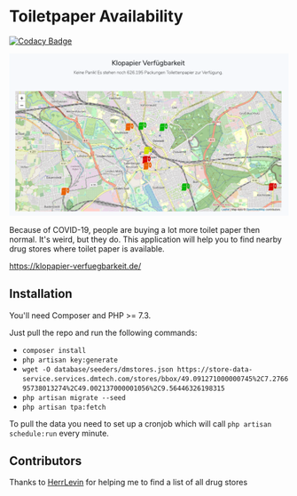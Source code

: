 # Toiletpaper Availability

[![Codacy Badge](https://app.codacy.com/project/badge/Grade/c9ba4ce178fa4d6f98b94d8affaa3923)](https://www.codacy.com/gh/MrKrisKrisu/toilet-paper-availability/dashboard?utm_source=github.com&amp;utm_medium=referral&amp;utm_content=MrKrisKrisu/toilet-paper-availability&amp;utm_campaign=Badge_Grade)

![alt text](screenshot1.png)

Because of COVID-19, people are buying a lot more toilet paper then normal. 
It's weird, but they do.
This application will help you to find nearby drug stores where toilet paper is available.

https://klopapier-verfuegbarkeit.de/

## Installation
You'll need Composer and PHP >= 7.3.

Just pull the repo and run the following commands:

- `composer install`
- `php artisan key:generate`
- `wget -O database/seeders/dmstores.json https://store-data-service.services.dmtech.com/stores/bbox/49.091271000000745%2C7.276695738013274%2C49.002137000001056%2C9.56446326198315` 
- `php artisan migrate --seed`
- `php artisan tpa:fetch`

To pull the data you need to set up a cronjob which will call ```php artisan schedule:run``` every minute.

## Contributors
Thanks to [HerrLevin](https://github.com/HerrLevin) for helping me to find a list of all drug stores
